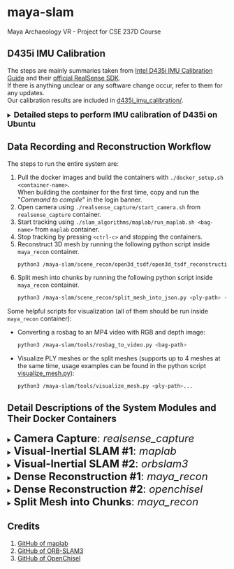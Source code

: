 # maya-slam
Maya Archaeology VR - Project for CSE 237D Course

## D435i IMU Calibration
The steps are mainly summaries taken from
[Intel D435i IMU Calibration Guide](https://www.intelrealsense.com/wp-content/uploads/2019/07/Intel_RealSense_Depth_D435i_IMU_Calibration.pdf)
and their [official RealSense SDK](https://github.com/IntelRealSense/librealsense).  
If there is anything unclear or any software change occur, refer to them for
any updates.  
Our calibration results are included in [d435i_imu_calibration/](d435i_imu_calibration).

<details>
<summary><b><font size="+1">Detailed steps to perform IMU calibration of D435i on Ubuntu</font></b></summary>
<p>

Prerequisites: Ubuntu >= 18.04, Python 3 (pip, numpy)

* Step 1: Install Intel RealSense SDK `pyrealsense2` wrapper:  
  ```bash
  sudo pip3 install pyrealsense2
  ```
* Step 2: Clone [Intel RealSense SDK](https://github.com/IntelRealSense/librealsense):  
  ```bash
  git clone https://github.com/IntelRealSense/librealsense.git
  ```
* Step 3: Run `librealsense/tools/rs-imu-calibration/rs-imu-calibration.py` with sudo
  to perform IMU calibration.
  Check [this README.md](https://github.com/IntelRealSense/librealsense/tree/master/tools/rs-imu-calibration)
  for more information.  
  ```bash
  cd librealsense/tools/rs-imu-calibration
  sudo python3 rs-imu-calibration.py
  ```
* Step 4: At the end of the calibration script, select to write the results to D435i's eeprom.

Note that if you are connected to a laptop, your screen might rotate according
to the connected D435i orientation. This is because the OS sees the IMU inside
D435i as any IMU inside a tablet and thus will rotate screen orientation following
it. To turn screen rotation off, see
[this post](https://askubuntu.com/questions/1035209/how-to-turn-off-screen-rotation-in-ubuntu-18-04-lts).

</p>
</details>

## Data Recording and Reconstruction Workflow
The steps to run the entire system are:
1. Pull the docker images and build the containers with `./docker_setup.sh <container-name>`.  
   When building the container for the first time, copy and run the "*Command to compile*" in the login banner.
2. Open camera using `./realsense_capture/start_camera.sh` from `realsense_capture` container.
3. Start tracking using `./slam_algorithms/maplab/run_maplab.sh <bag-name>` from `maplab` container.
4. Stop tracking by pressing `<ctrl-c>` and stopping the containers.
5. Reconstruct 3D mesh by running the following python script inside `maya_recon` container.
    ```bash
    python3 /maya-slam/scene_recon/open3d_tsdf/open3d_tsdf_reconstruction.py <bag-path> --voxel-length <voxel-length> --pose-refine
    ```
6. Split mesh into chunks by running the following python script inside `maya_recon` container.
    ```bash
    python3 /maya-slam/scene_recon/split_mesh_into_json.py <ply-path> --box-size <box-size>
    ```
Some helpful scripts for visualization (all of them should be run inside `maya_recon` container):
* Converting a rosbag to an MP4 video with RGB and depth image:
  ```bash
  python3 /maya-slam/tools/rosbag_to_video.py <bag-path>
  ```
* Visualize PLY meshes or the split meshes
(supports up to 4 meshes at the same time,
usage examples can be found in the python script
[visualize_mesh.py](tools/visualize_mesh.py#L3-L14)):
  ```bash
  python3 /maya-slam/tools/visualize_mesh.py <ply-path>...
  ```

## Detail Descriptions of the System Modules and Their Docker Containers

<details>
<summary><font size="+2"><b>Camera Capture</b>: <i>realsense_capture</i></font></summary>
<p>

| docker image | Dockerfile | Estimated compile time |
| :-----: | :-----: | :-----: |
| [kolinguo/realsense:v1.0](https://hub.docker.com/r/kolinguo/realsense) | [docker/Dockerfile_realsense](docker/Dockerfile_realsense) | 1-2 minutes |

Container for launching and configuring the Intel RealSense D435i RGBD camera.  
This docker image has Ubuntu 18.04, CUDA 11.3.1, ROS Melodic, OpenCV 4.4.0,
[librealsense](https://github.com/IntelRealSense/librealsense),
[realsense-ros](https://github.com/IntelRealSense/realsense-ros).

#### Build & compile codebase
1. `./docker_setup.sh realsense_capture` to pull the docker image and build the container.
2. `cd realsense_capture && ./build_ros.sh` to compile the packages.

#### Running
Run `./realsense_capture/start_camera.sh` to start the camera.  
This will launch the launch file
[realsense_d435i_rviz.launch](realsense_capture/catkin_ws/src/realsense_d435i_capture/launch/realsense_d435i_rviz.launch).
It is configured to launch the RGB color feed (1280x720 @ 30 fps),
depth feed (848x480 @ 30 fps) aligned with color using
[HighAccuracyPreset](realsense_capture/catkin_ws/src/realsense_d435i_capture/json/HighAccuracyPreset.json),
and the IMU sensors (accel and gyro @ 200 fps).

##### Note: RealSense D435i depth presets and performance tuning
To obtain better performance of the D435i depth camera, we followed the
[RealSense D400 series visual presets](https://dev.intelrealsense.com/docs/d400-series-visual-presets)
and uses the HighAccuracyPreset.
All presets can be found
[here](https://github.com/IntelRealSense/librealsense/wiki/D400-Series-Visual-Presets#preset-table).
For the best performance, please check out the
[advanced guide for tuning depth cameras](https://dev.intelrealsense.com/docs/tuning-depth-cameras-for-best-performance).

</p>
</details>

<details>
<summary><font size="+2"><b>Visual-Inertial SLAM #1</b>: <i>maplab</i></font></summary>
<p>

| docker image | Dockerfile | Estimated compile time |
| :-----: | :-----: | :-----: |
| [kolinguo/maplab:v1.0](https://hub.docker.com/r/kolinguo/maplab) | [docker/Dockerfile_maplab](docker/Dockerfile_maplab) | 35-45 minutes |

Container for launching and configuring [maplab](https://github.com/ethz-asl/maplab),
which is a visual-inertial SLAM supporting RGB-D+IMU mapping.  
This docker image has Ubuntu 18.04, CUDA 11.3.1, ROS Melodic, OpenCV 4.4.0,
[librealsense](https://github.com/IntelRealSense/librealsense),
[realsense-ros](https://github.com/IntelRealSense/realsense-ros).

#### Build & compile codebase
1. `./docker_setup.sh maplab` to pull the docker image and build the container.
2. `cd slam_algorithms/maplab && ./build_ros.sh` to compile the packages.

#### Running
Run `./slam_algorithms/maplab/run_maplab.sh <bag-name>` to start the camera tracking.
It accepts a `<bag-name>` argument which will record and save the rosbag as
`/maya-slam/slam_algorithms/rosbags/d435i_{bag-name}_{TIMESTAMP}.bag`

The script will launch the launch file
[realsense.launch](slam_algorithms/maplab/catkin_ws/src/maplab/applications/rovioli/launch/realsense.launch).
It will run maplab by calling
[run_realsense](slam_algorithms/maplab/catkin_ws/src/maplab/applications/rovioli/scripts/run_realsense),
display the trajectory in RVIZ and
also record color/depth/imu/camera pose trajectory generated by maplab
as topics into a rosbag.
The RealSense camera parameters can be modified in
[realsense-camera.yaml](slam_algorithms/maplab/catkin_ws/src/maplab/applications/rovioli/share/realsense-camera.yaml)
and
[realsense-imu.yaml](slam_algorithms/maplab/catkin_ws/src/maplab/applications/rovioli/share/realsense-imu.yaml).

</p>
</details>

<details>
<summary><font size="+2"><b>Visual-Inertial SLAM #2</b>: <i>orbslam3</i></font></summary>
<p>

| docker image | Dockerfile | Estimated compile time |
| :-----: | :-----: | :-----: |
| [kolinguo/orbslam3:v1.0](https://hub.docker.com/r/kolinguo/orbslam3) | [docker/Dockerfile_orbslam3](docker/Dockerfile_orbslam3) | 5-6 minutes |

Container for launching and configuring
[ORB-SLAM3](https://github.com/UZ-SLAMLab/ORB_SLAM3), the state-of-the-art
ORB-feature-based visual-inertial SLAM algorithm on stereo+IMU system.  
This docker image has Ubuntu 18.04, CUDA 11.3.1, ROS Melodic, OpenCV 4.4.0,
[librealsense](https://github.com/IntelRealSense/librealsense),
[realsense-ros](https://github.com/IntelRealSense/realsense-ros),
Python 3.6.9 with Jupyter Notebook.

Unfortunately, for RGB-D+IMU systems such as RealSense D435i, ORB-SLAM3 does not have great
performance and can sometimes lose track in featureless areas according to our experiments.

#### Build & compile codebase
1. `./docker_setup.sh orbslam3` to pull the docker image and build the container.
2. `cd slam_algorithms/ORB_SLAM3 && ./build.sh && ./build_ros.sh` to compile the packages.

#### Running
Run `roslaunch ORB_SLAM3 rgbd_d435i.launch` to launch tracking along with
RealSense camera.  
The trajectory is written as
`/maya-slam/slam_algorithms/ORB_SLAM3/Examples_old/ROS/ORB_SLAM3/FrameTrajectory.txt`

A Jupyter notebook
[Fix_ORBSLAM3_Lose_Track.ipynb](slam_algorithms/ORB_SLAM3/Examples_old/ROS/ORB_SLAM3/rosbags/notebooks/Fix_ORBSLAM3_Lose_Track.ipynb)
is included to fix any tracking loss in the ORB-SLAM3 camera pose trajectory
by performing a consecutive frame
[multi-scale ICP](http://www.open3d.org/docs/0.15.1/python_api/open3d.t.pipelines.odometry.rgbd_odometry_multi_scale.html)
of the two frames before and after losing track.
Although not included yet, rosbag generation from the predicted camera pose trajectory
can be easily written, enabling mesh reconstruction.

:exclamation: **ORB-SLAM3 has not been tested extensively for the project and we recommend using maplab for SLAM**

<details>
<summary><font size="+0">Running ORB-SLAM3 on SLAM Datasets</font></summary>
<p>

Please place all datasets in [slam_algorithms/datasets/](slam_algorithms/datasets/)  
For [TUM_VI](https://vision.in.tum.de/data/datasets/visual-inertial-dataset),
ORB-SLAM3 expects the data in raw format (i.e., *Euroc / DSO 512x512 dataset*)
instead of rosbags.

```bash
datasets
├── TUM_VI
│   ├── dataset-corridor1_512_16
│   │   ├── dso
│   │   │   ├── cam0
│   │   │   ├── cam1
│   │   │   ├── camchain.yaml
│   │   │   ├── gt_imu.csv
│   │   │   ├── imu_config.yaml
│   │   │   └── imu.txt
│   │   └── mav0
│   │       ├── cam0
│   │       │   ├── data
│   │       │   └── data.csv
│   │       ├── cam1
│   │       │   ├── data
│   │       │   └── data.csv
│   │       ├── imu0
│   │       │   └── data.csv
│   │       └── mocap0
│   │           └── data.csv
│   └── ...
└── EuRoC
```

##### Running ORB-SLAM3
Use [tum_vi_examples.sh](slam_algorithms/ORB_SLAM3/tum_vi_examples.sh)
to run with TUM_VI dataset.  
(Note: the seg fault at the end is not an issue since it only happens during destruction.)

</p>
</details>

</p>
</details>

<details>
<summary><font size="+2"><b>Dense Reconstruction #1</b>: <i>maya_recon</i></font></summary>
<p>

| docker image | Dockerfile | Estimated compile time |
| :-----: | :-----: | :-----: |
| [kolinguo/maya_recon:v1.0](https://hub.docker.com/r/kolinguo/maya_recon) | [docker/Dockerfile_maya_recon](docker/Dockerfile_maya_recon) | No need to compile |

Container for dense 3D mesh reconstruction from RGB-D observations and the estimated camera pose trajectory.  
Uses Open3D
[ScalableTSDFVolume](http://www.open3d.org/docs/0.15.1/python_api/open3d.pipelines.integration.ScalableTSDFVolume.html)
to reconstruct the scene. Supports adding a consecutive frame camera pose refinement step
to improve the estimated camera poses. The pose refinement is based on
[multi-scale ICP](http://www.open3d.org/docs/0.15.1/python_api/open3d.t.pipelines.odometry.rgbd_odometry_multi_scale.html).  
This docker image has Ubuntu 20.04, CUDA 11.3.1, ROS Noetic, OpenCV 4.2.0,
Python 3.8.10 with Jupyter Notebook and [requirements.txt](scene_recon/requirements.txt).

#### Build
1. `./docker_setup.sh maya_recon` to pull the docker image and build the container.

#### Running
Run the following python script to perform 3D reconstruction from the rosbag
(with the estimated camera pose recorded in `/tf` topic from `map` frame to `imu` frame)
at `<bag-path>`. The generated PLY mesh is saved as
`/maya-slam/scene_recon/output_plys/{bag-name}_o3dTSDF{voxel-length}m.ply`
  ```bash
  python3 ./scene_recon/open3d_tsdf/open3d_tsdf_reconstruction.py <bag-path> --voxel-length <voxel-length> --pose-refine
  ```

The TSDF `<voxel-length>` is specified in meters and should be tuned given the available
system RAM resources (*i.e.*, a smaller `<voxel-length>` gives more detailed geometries
but requires more RAM resources).  
If the option `--pose-refine` is specified, perform the additional pose refinement step
and save the refined pose trajectory in `output_plys/{ply-name}_pose` directory.
The `pose_trajectory.html` inside the directory shows the camera pose trajectory
visualizations for the SLAM estimate and the refined trajectory.

:zap: **We recommend running this dense reconstruction on a powerful system with >64GB RAM** :zap:

</p>
</details>

<details>
<summary><font size="+2"><b>Dense Reconstruction #2</b>: <i>openchisel</i></font></summary>
<p>

| docker image | Dockerfile | Estimated compile time |
| :-----: | :-----: | :-----: |
| [kolinguo/openchisel:v1.0](https://hub.docker.com/r/kolinguo/openchisel) | [docker/Dockerfile_openchisel](docker/Dockerfile_openchisel) | 1-2 minutes |

Container for dense 3D mesh reconstruction from RGB-D observations and the estimated camera pose trajectory.
Uses [OpenChisel](https://github.com/personalrobotics/OpenChisel)
to reconstruct the scene.  
This docker image has Ubuntu 18.04, CUDA 11.3.1, ROS Melodic,
[ros-melodic-pcl-ros](https://github.com/methylDragon/pcl-ros-tutorial/blob/master/PCL%20Reference%20with%20ROS.md).

#### Build & compile codebase
1. `./docker_setup.sh openchisel` to pull the docker image and build the container.
2. `cd scene_recon/openchisel && ./build_ros.sh` to compile the packages.

#### Running
Run `./scene_recon/openchisel/run_openchisel.sh <bag-path>` to start the reconstruction from the rosbag
(with the estimated camera pose recorded in `/tf` topic from `map` frame to `imu` frame)
at `<bag-path>`. The generated PLY mesh is saved as
`/maya-slam/scene_recon/output_plys/{bag-name}_openchisel.ply`

The script will launch the launch file
[launch_realsense_maplab.launch](scene_recon/openchisel/catkin_ws/src/OpenChisel/chisel_ros/launch/launch_realsense_maplab.launch).
The TSDF `<voxel_resolution_m>` parameter is specified in meters and can be tuned given the available
system RAM resources. However, OpenChisel seems to not function properly
when `<voxel_resolution_m>` is below 0.04 meter (*i.e.*, 4 cm), presumably due to suboptimal implementation.


:mega: **We recommend using the Open3D-based *maya_recon* for dense reconstruction**

</p>
</details>

<details>
<summary><font size="+2"><b>Split Mesh into Chunks</b>: <i>maya_recon</i></font></summary>
<p>

| docker image | Dockerfile | Estimated compile time |
| :-----: | :-----: | :-----: |
| [kolinguo/maya_recon:v1.0](https://hub.docker.com/r/kolinguo/maya_recon) | [docker/Dockerfile_maya_recon](docker/Dockerfile_maya_recon) | No need to compile |


Container for splitting mesh into chunks and generating the JSON configuration file
to speedup mesh loading and manipulation.  
Uses PyVista
[PolyData.clip_box()](https://docs.pyvista.org/api/core/_autosummary/pyvista.PolyData.clip_box.html)
function to clip the meshes.
Other 3D mesh processing libraries have not yet correctly implemented
texture interpolation during mesh clipping
(*e.g.*, [trimesh issue #1313](https://github.com/mikedh/trimesh/issues/1313),
[Open3D issue #2464](https://github.com/isl-org/Open3D/issues/2464)).  
This docker image has Ubuntu 20.04, CUDA 11.3.1, ROS Noetic, OpenCV 4.2.0,
Python 3.8.10 with Jupyter Notebook and [requirements.txt](scene_recon/requirements.txt).

#### Build
1. `./docker_setup.sh maya_recon` to pull the docker image and build the container.

#### Running
Run the following python script to split the mesh at `<ply-path>` into chunks
and generate a JSON configuration file.
The `<box-size>` is the chunk side length specified in meters
and should be tuned to balance the chunk PLY filesize and the number of split mesh chunks
to achieve the optimal mesh loading speed.

```bash
python3 ./scene_recon/split_mesh_into_json.py <ply-path> --box-size <box-size>
```

The generated files are saved in
`/maya-slam/scene_recon/output_plys/{ply-name}_split` directory.
An example folder structure is shown below
```bash
output_plys
├── d435i_kitchen_2022-06-04-23-39-35_o3dTSDF0.005m_pose_refined.ply
├── d435i_kitchen_2022-06-04-23-39-35_o3dTSDF0.005m_pose_refined_split
│   ├── meshes
│   │   ├── chunk_(0,0,0).ply
│   │   ├── chunk_(0,1,0).ply
│   │   ├── chunk_(-1,-1,0).ply
│   │   ├── chunk_(1,0,0).ply
│   │   └── ...
│   └── config.json
└── ...
```

:zap: **We recommend running this mesh splitting on a powerful system with >32GB RAM** :zap:

</p>
</details>


<!--
## Reconstruction Algorithms

<details>
<summary><b>openchisel</b> </summary>
<p>

Run [docker_setup_openchisel.sh](docker_setup_openchisel.sh) build the docker image.

### Steps

#### To compile/build
* `cd scene_recon/openchisel`
* `./build_ros.sh`

#### To run
`./run_openchisel.sh`

</p>
</details>
-->

## Credits
  1. [GitHub of maplab](https://github.com/ethz-asl/maplab)
  2. [GitHub of ORB-SLAM3](https://github.com/UZ-SLAMLab/ORB_SLAM3)
  2. [GitHub of OpenChisel](https://github.com/personalrobotics/OpenChisel)
